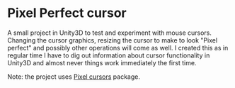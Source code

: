 # Pixel Perfect cursor

A small project in Unity3D to test and experiment with mouse cursors. Changing the cursor graphics, resizing the cursor to make to look "Pixel perfect" and possibly other operations will come as well.
I created this as in regular time I have to dig out information about cursor functionality in Unity3D and almost never things work immediately the first time.

Note: the project uses [Pixel cursors](https://assetstore.unity.com/packages/2d/gui/icons/pixel-cursors-109256) package.
